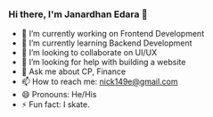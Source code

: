 ### Hi there, I'm Janardhan Edara 👋


- 🔭 I’m currently working on Frontend Development
- 🌱 I’m currently learning Backend Development
- 👯 I’m looking to collaborate on UI/UX
- 🤔 I’m looking for help with building a website
- 💬 Ask me about CP, Finance
- 📫 How to reach me: nick149e@gmail.com
- 😄 Pronouns: He/His
- ⚡ Fun fact: I skate.
